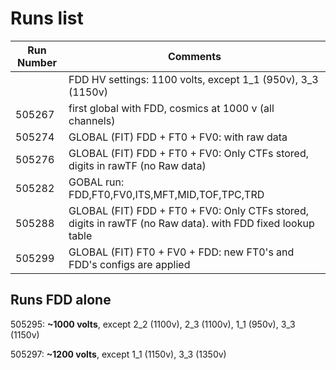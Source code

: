 # Runs list
|Run Number | Comments |
|---------- |----------|
|           | FDD HV settings: 1100 volts, except 1_1 (950v), 3_3 (1150v) |
|505267 | first global with FDD, cosmics at 1000 v (all channels)|
|505274 |GLOBAL (FIT) FDD + FT0 + FV0: with raw data|
|505276 |GLOBAL (FIT) FDD + FT0 + FV0: Only CTFs stored, digits in rawTF (no Raw data)  |
|505282 |GOBAL run: FDD,FT0,FV0,ITS,MFT,MID,TOF,TPC,TRD |
|505288 | GLOBAL (FIT) FDD + FT0 + FV0: Only CTFs stored, digits in rawTF (no Raw data). with FDD fixed lookup table |
|505299 | GLOBAL (FIT) FT0 + FV0 + FDD: new FT0's and FDD's configs are applied |


## Runs FDD alone
505295: **~1000 volts**, except 2_2 (1100v), 2_3 (1100v), 1_1 (950v), 3_3 (1150v)

505297: **~1200 volts**, except 1_1 (1150v), 3_3 (1350v)
